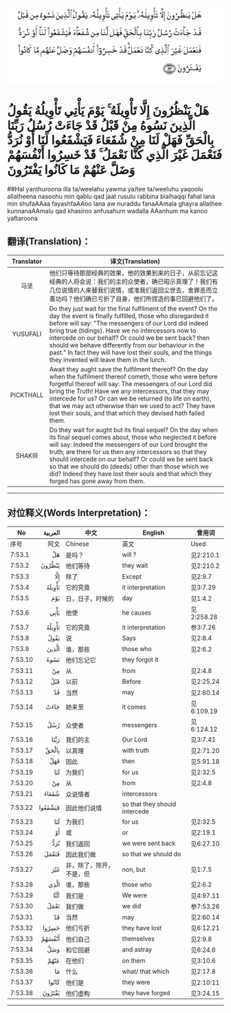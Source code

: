 ![007:053](images/007_053.gif)

# هَلْ يَنْظُرُونَ إِلَّا تَأْوِيلَهُ ۚ يَوْمَ يَأْتِي تَأْوِيلُهُ يَقُولُ الَّذِينَ نَسُوهُ مِنْ قَبْلُ قَدْ جَاءَتْ رُسُلُ رَبِّنَا بِالْحَقِّ فَهَلْ لَنَا مِنْ شُفَعَاءَ فَيَشْفَعُوا لَنَا أَوْ نُرَدُّ فَنَعْمَلَ غَيْرَ الَّذِي كُنَّا نَعْمَلُ ۚ قَدْ خَسِرُوا أَنْفُسَهُمْ وَضَلَّ عَنْهُمْ مَا كَانُوا يَفْتَرُونَ 

##Hal yanthuroona illa ta/weelahu yawma ya/tee ta/weeluhu yaqoolu allatheena nasoohu min qablu qad jaat rusulu rabbina bialhaqqi fahal lana min shufaAAaa fayashfaAAoo lana aw nuraddu fanaAAmala ghayra allathee kunnanaAAmalu qad khasiroo anfusahum wadalla AAanhum ma kanoo yaftaroona 

## 翻译(Translation)：

| Translator | 译文(Translation)                                            |
| :--------: | ------------------------------------------------------------ |
|    马坚    | 他们只等待那部经典的效果，他的效果到来的日子，从前忘记这经典的人将会说：我们的主的众使者，确已昭示真理了！我们有几位说情的人来替我们说情，或准我们返回尘世去，舍罪恶而立善功吗？他们确已亏折了自身，他们所捏造的事已回避他们了。 |
|  YUSUFALI  | Do they just wait for the final fulfilment of the event? On the day the event is finally fulfilled, those who disregarded it before will say: "The messengers of our Lord did indeed bring true (tidings). Have we no intercessors now to intercede on our behalf? Or could we be sent back? then should we behave differently from our behaviour in the past." In fact they will have lost their souls, and the things they invented will leave them in the lurch. |
| PICKTHALL  | Await they aught save the fulfilment thereof? On the day when the fulfilment thereof cometh, those who were before forgetful thereof will say: The messengers of our Lord did bring the Truth! Have we any intercessors, that they may intercede for us? Or can we be returned (to life on earth), that we may act otherwise than we used to act? They have lost their souls, and that which they devised hath failed them. |
|   SHAKIR   | Do they wait for aught but its final sequel? On the day when its final sequel comes about, those who neglected it before will say: Indeed the messengers of our Lord brought the truth; are there for us then any intercessors so that they should intercede on our behalf? Or could we be sent back so that we should do (deeds) other than those which we did? Indeed they have lost their souls and that which they forged has gone away from them. |

---

## 对位释义(Words Interpretation)：

| No   | العربية | 中文    | English | 曾用词 |
| ---- | ------: | ------- | ------- | ------ |
| 序号 |    阿文 | Chinese | 英文    | Used   |
| 7:53.1  | هَلْ      | 是吗？                   | will ?                        | 见2:210.1  |
| 7:53.2  | يَنْظُرُونَ  | 他们等待                 | they wait                     | 见2:210.2  |
| 7:53.3  | إِلَّا     | 除了                     | Except                        | 见2:9.7    |
| 7:53.4  | تَأْوِيلَهُ  | 它的究竟                 | it interpretation             | 见3:7.29   |
| 7:53.5  | يَوْمَ     | 日，日子，时候的         | day                           | 见1:4.2    |
| 7:53.6  | يَأْتِي    | 他使                     | he causes                     | 见2:258.28 |
| 7:53.7  | تَأْوِيلُهُ  | 它的究竟                 | it interpretation             | 参3:7.26   |
| 7:53.8  | يَقُولُ    | 说                       | Says                          | 见2:8.4    |
| 7:53.9  | الَّذِينَ   | 谁，那些                 | those who                     | 见2:6.2    |
| 7:53.10 | نَسُوهُ    | 他们忘记它               | they forgot it                |            |
| 7:53.11 | مِنْ      | 从                       | from                          | 见2:4.8    |
| 7:53.12 | قَبْلُ     | 以前                     | Before                        | 见2:25.24  |
| 7:53.13 | قَدْ      | 当然                     | may                           | 见2:60.14  |
| 7:53.14 | جَاءَتْ    | 她来至                   | it comes                      | 见6:109.19 |
| 7:53.15 | رُسُلُ     | 众使者                   | messengers                    | 见6:124.12 |
| 7:53.16 | رَبِّنَا    | 我们的主                 | Our Lord                      | 见3:7.41 |
| 7:53.17 | بِالْحَقِّ   | 以真理                   | with truth                    | 见2:71.20  |
| 7:53.18 | فَهَلْ     | 因此                     | then                          | 见5:91.18  |
| 7:53.19 | لَنَا     | 为我们                   | for us                        | 见2:32.5   |
| 7:53.20 | مِنْ      | 从                       | from                          | 见2:4.8    |
| 7:53.21 | شُفَعَاءَ   | 众说情者                 | intercessors                  |            |
| 7:53.22 | فَيَشْفَعُوا | 因此他们说情             | so that they should intercede |            |
| 7:53.23 | لَنَا     | 为我们                   | for us                        | 见2:32.5   |
| 7:53.24 | أَوْ      | 或                       | or                            | 见2:19.1   |
| 7:53.25 | نُرَدُّ     | 我们返回                 | we were sent back             | 见6:27.10  |
| 7:53.26 | فَنَعْمَلَ   | 因此我们做               | so that we should do          |            |
| 7:53.27 | غَيْرَ     | 非，除了，除开，不是，但 | non, but                      | 见1:7.5    |
| 7:53.28 | الَّذِي    | 谁，那些                 | those who                     | 见2:6.2    |
| 7:53.29 | كُنَّا     | 我们是                   | We were                       | 见4:97.11  |
| 7:53.30 | نَعْمَلُ    | 我们做                   | we did                        | 参7:53.26  |
| 7:53.31 | قَدْ      | 当然                     | may                           | 见2:60.14  |
| 7:53.32 | خَسِرُوا   | 他们亏折                 | they have lost                | 见6:12.21  |
| 7:53.33 | أَنْفُسَهُمْ  | 他们自己                 | themselves                    | 见2:9.8    |
| 7:53.34 | وَضَلَّ     | 和它回避                 | and astray                    | 见6:24.6   |
| 7:53.35 | عَنْهُمْ    | 在他们                   | on them                       | 见3:10.6   |
| 7:53.36 | مَا      | 什么                     | what/ that which              | 见2:17.8   |
| 7:53.37 | كَانُوا   | 他们是                   | they were                     | 见2:10:11  |
| 7:53.38 | يَفْتَرُونَ  | 他们虚构                 | they have forged              | 见3:24.15  |

---